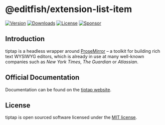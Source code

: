 # @editfish/extension-list-item
[![Version](https://img.shields.io/npm/v/@editfish/extension-list-item.svg?label=version)](https://www.npmjs.com/package/@editfish/extension-list-item)
[![Downloads](https://img.shields.io/npm/dm/@editfish/extension-list-item.svg)](https://npmcharts.com/compare/tiptap?minimal=true)
[![License](https://img.shields.io/npm/l/@editfish/extension-list-item.svg)](https://www.npmjs.com/package/@editfish/extension-list-item)
[![Sponsor](https://img.shields.io/static/v1?label=Sponsor&message=%E2%9D%A4&logo=GitHub)](https://github.com/sponsors/ueberdosis)

## Introduction
tiptap is a headless wrapper around [ProseMirror](https://ProseMirror.net) – a toolkit for building rich text WYSIWYG editors, which is already in use at many well-known companies such as *New York Times*, *The Guardian* or *Atlassian*.

## Official Documentation
Documentation can be found on the [tiptap website](https://tiptap.dev).

## License
tiptap is open sourced software licensed under the [MIT license](https://github.com/ueberdosis/tiptap/blob/main/LICENSE.md).

